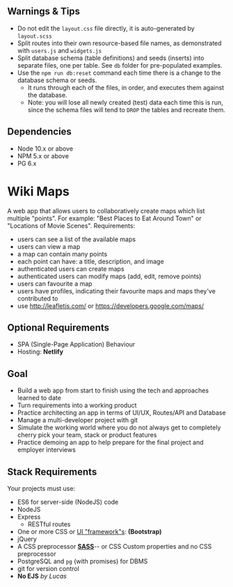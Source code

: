 ## Warnings & Tips

- Do not edit the `layout.css` file directly, it is auto-generated by `layout.scss`
- Split routes into their own resource-based file names, as demonstrated with `users.js` and `widgets.js`
- Split database schema (table definitions) and seeds (inserts) into separate files, one per table. See `db` folder for pre-populated examples. 
- Use the `npm run db:reset` command each time there is a change to the database schema or seeds. 
  - It runs through each of the files, in order, and executes them against the database. 
  - Note: you will lose all newly created (test) data each time this is run, since the schema files will tend to `DROP` the tables and recreate them.

## Dependencies

- Node 10.x or above
- NPM 5.x or above
- PG 6.x

# Wiki Maps 

A web app that allows users to collaboratively create maps which list multiple "points". For example: "Best Places to Eat Around Town" or "Locations of Movie Scenes".
Requirements:

* users can see a list of the available maps
* users can view a map
* a map can contain many points
* each point can have: a title, description, and image
* authenticated users can create maps
* authenticated users can modify maps (add, edit, remove points)
* users can favourite a map
* users have profiles, indicating their favourite maps and maps they've contributed to
* use http://leafletjs.com/ or https://developers.google.com/maps/

## Optional Requirements
* SPA (Single-Page Application) Behaviour
* Hosting: **Netlify**

## Goal

* Build a web app from start to finish using the tech and approaches learned to date
* Turn requirements into a working product
* Practice architecting an app in terms of UI/UX, Routes/API and Database
* Manage a multi-developer project with git
* Simulate the working world where you do not always get to completely cherry pick your team, stack or product features
* Practice demoing an app to help prepare for the final project and employer interviews

## Stack Requirements

Your projects must use:

* ES6 for server-side (NodeJS) code
* NodeJS
* Express
    * RESTful routes
* One or more CSS or [UI "framework"s](https://github.com/troxler/awesome-css-frameworks): **(Bootstrap)**
* jQuery
* A CSS preprocessor [**SASS**]()-- or CSS Custom properties and no CSS preprocessor
* PostgreSQL and `pg` (with promises) for DBMS
* git for version control
* **No EJS** *by Lucas*
